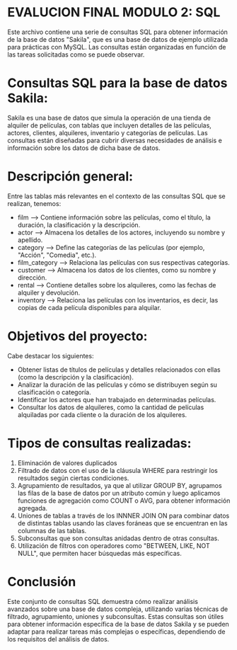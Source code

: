 
# EVALUCION FINAL MODULO 2: SQL

Este archivo contiene una serie de consultas SQL para obtener información de la base de datos  "Sakila", que es una base de datos de ejemplo utilizada para prácticas con MySQL. Las consultas están organizadas en función de las tareas solicitadas como se puede observar. 


# Consultas SQL para la base de datos Sakila:

Sakila es una base de datos que simula la operación de una tienda de alquiler de películas, con tablas que incluyen detalles de las películas, actores, clientes, alquileres, inventario y categorías de películas. Las consultas están diseñadas para cubrir diversas necesidades de análisis e información sobre los datos de dicha base de datos.

# Descripción general:

Entre las tablas más relevantes en el contexto de las consultas SQL que se realizan, tenemos:

- film --> Contiene información sobre las películas, como el título, la duración, la clasificación y la descripción.
- actor --> Almacena los detalles de los actores, incluyendo su nombre y apellido.
- category --> Define las categorías de las películas (por ejemplo, "Acción", "Comedia", etc.).
- film_category --> Relaciona las películas con sus respectivas categorías.
- customer --> Almacena los datos de los clientes, como su nombre y dirección.
- rental --> Contiene detalles sobre los alquileres, como las fechas de alquiler y devolución.
- inventory --> Relaciona las películas con los inventarios, es decir, las copias de cada película disponibles para alquilar.

# Objetivos del proyecto:

Cabe destacar los siguientes:

- Obtener listas de títulos de películas y detalles relacionados con ellas (como la descripción y la clasificación).
- Analizar la duración de las películas y cómo se distribuyen según su clasificación o categoría.
- Identificar los actores que han trabajado en determinadas películas.
- Consultar los datos de alquileres, como la cantidad de películas alquiladas por cada cliente o la duración de los alquileres.

# Tipos de consultas realizadas:

1. Eliminación de valores duplicados
2. Filtrado de datos con el uso de la cláusula WHERE para restringir los resultados según ciertas condiciones.
3. Agrupamiento de resultados, ya que al utilizar GROUP BY, agrupamos las filas de la base de datos por un atributo común y luego aplicamos funciones de agregación como COUNT o AVG, para obtener información agregada.
4. Uniones de tablas a través de los INNNER JOIN ON para combinar datos de distintas tablas usando las claves foráneas que se encuentran en las columnas de las tablas.
5. Subconsultas que son consultas anidadas dentro de otras consultas.
6. Utilización de filtros con operadores como "BETWEEN, LIKE, NOT NULL", que permiten hacer búsquedas más específicas.

# Conclusión

Este conjunto de consultas SQL demuestra cómo realizar análisis avanzados sobre una base de datos compleja, utilizando varias técnicas de filtrado, agrupamiento, uniones y subconsultas. Estas consultas son útiles para obtener información específica de la base de datos Sakila y se pueden adaptar para realizar tareas más complejas o específicas, dependiendo de los requisitos del análisis de datos.

